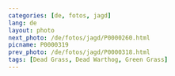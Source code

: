 ```yaml
---
categories: [de, fotos, jagd]
lang: de
layout: photo
next_photo: /de/fotos/jagd/P0000260.html
picname: P0000319
prev_photo: /de/fotos/jagd/P0000318.html
tags: [Dead Grass, Dead Warthog, Green Grass]
---
```

